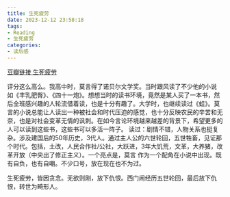 ```yaml
---
title: 生死疲劳
date: 2023-12-12 23:58:18
tags:
- Reading
- 生死疲劳
categories:
- 读后感
---
```


[豆瓣链接 生死疲劳](https://book.douban.com/subject/35587028/)

评分这么高么。我高中时，莫言得了诺贝尔文学奖。当时跟风读了不少他的小说 如《丰乳肥臀》、《四十一炮》。想想当时的读书环境，竟然是某人买了一本书，然后全班感兴趣的人轮流借着读，也是十分有趣了。大学时，也继续读过《蛙》。莫言的小说总能让人读出一种被社会和时代压迫的感觉，也十分反映农民的辛苦和无奈，也是对社会变革无情的讽刺。在如今言论环境越来越差的背景下，希望更多的人可以读到这些书，这些书可以多活一阵子。 读过：剧情不错，人物关系也挺复杂。涉及建国后的50年历史，3代人。通过主人公的六世轮回，五世牲畜，见证那个时代。包括，土改，人民合作社/公社，大跃进，3年大饥荒，文革，大养猪，改革开放（中央出了修正主义）。一个亮点是，莫言 作为一个配角在小说中出现。既有自负，也有自嘲。不少口号，放在现在也不为过。

生死疲劳，皆因贪念。无欲则刚，放下仇恨。西门闹经历五世轮回，最后放下仇恨，转世为畸形人。
